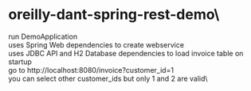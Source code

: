 # oreilly-dant-spring-rest-demo\
 
 run DemoApplication\
 uses Spring Web dependencies to create webservice\
 uses JDBC API and H2 Database dependencies to load invoice table on startup\
 go to http://localhost:8080/invoice?customer_id=1\
 you can select other customer_ids but only 1 and 2 are valid\


